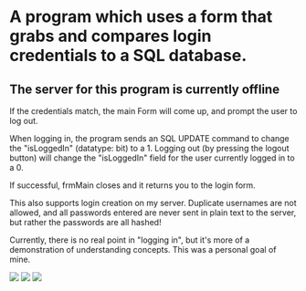 <h1>A program which uses a form that grabs and compares login credentials to a SQL database.</h1>
<h2>The server for this program is currently offline</h2>

If the credentials match, the main Form will come up, and prompt the user to log out.

When logging in, the program sends an SQL UPDATE command to change the "isLoggedIn" (datatype: bit) to a 1. 
Logging out (by pressing the logout button) will change the "isLoggedIn" field for the user currently logged in to a 0. 

If successful, frmMain closes and it returns you to the login form.  


This also supports login creation on my server. Duplicate usernames are not allowed, and all passwords entered are never sent in plain text to the server, but rather the passwords are all hashed! 

Currently, there is no real point in "logging in", but it's more of a demonstration of understanding concepts. This was a personal goal of mine.

<img src="https://github.com/jacobbetz/LoginSQL/blob/master/login.png">
<img src="https://github.com/jacobbetz/LoginSQL/blob/master/auth.png">
<img src="https://github.com/jacobbetz/LoginSQL/blob/master/logout.png">